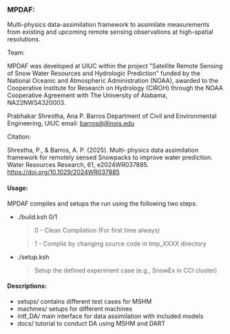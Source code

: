 ### MPDAF:
Multi-physics data-assimilation framework to assimilate measurements from
existing and upcoming remote sensing observations at high-spatial resolutions.

Team:

MPDAF was developed at UIUC within the project "Satellite Remote Sensing of Snow Water Resources 
and Hydrologic Prediction" funded  by the National Oceanic and Atmospheric Administration (NOAA), awarded to the 
Cooperative Institute for Research on Hydrology (CIROH) through the NOAA Cooperative Agreement with The University of Alabama, NA22NWS4320003. 

Prabhakar Shrestha, Ana P. Barros 
Department of Civil and Environmental Engineering, UIUC
email:  barros@illinois.edu

Citation:

Shrestha, P., & Barros, A. P. (2025). Multi‐ physics data assimilation framework for remotely sensed Snowpacks to improve water prediction. Water Resources Research, 61, e2024WR037885. https://doi.org/10.1029/2024WR037885

#### Usage:

MPDAF compiles and setups the run using the following two steps:

* ./build.ksh 0/1        
  >0 - Clean Compilation (For first time always)

  >1 - Complie by changing source code in tmp_XXXX directory
* ./setup.ksh            
  >Setup the defined experiment case (e.g., SnowEx in CCI cluster)
                       
#### Descriptions:
* setups/               contains different test cases for MSHM
* machines/             setups for different machines
* intf_DA/              main interface for data assimilation with included models 
* docs/                 tutorial to conduct DA using MSHM and DART
